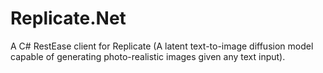 # Replicate.Net
A C# RestEase client for Replicate (A latent text-to-image diffusion model capable of generating photo-realistic images given any text input).
